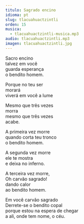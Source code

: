 ```yaml
---
titulo: Sagrado encino
idioma: pt
slug: tlacuahuactzintli
orden: 15
musica: 
  - tlacuahuactzintli-musica.mp3
audio: tlacuahuactzintli.mp3
imagen: tlacuahuactzintli.jpg
---
```


Sacro encino<br>
talvez em você<br>
guarda esperança<br>
o bendito homem.<br>

Porque no teu ser<br>
morará<br>
viverá em você a lume<br>

Mesmo que três vezes<br>
morra<br>
mesmo que três vezes<br>
acabe.<br>

A primeira vez morre<br>
quando corta teu tronco<br>
o bendito homem.<br>

A segunda vez morre<br>
ele te mostra<br>
e deixa no inferno.<br>

A terceira vez morre,<br>
Oh carvão sagrado!<br>
dando calor<br>
ao bendito homem.<br>

Em você carvão sagrado<br>
Derrete-se o bendito copal<br>
porque estou na espera de chegar<br>
a ali, onde tem nome, o céu.<br>
